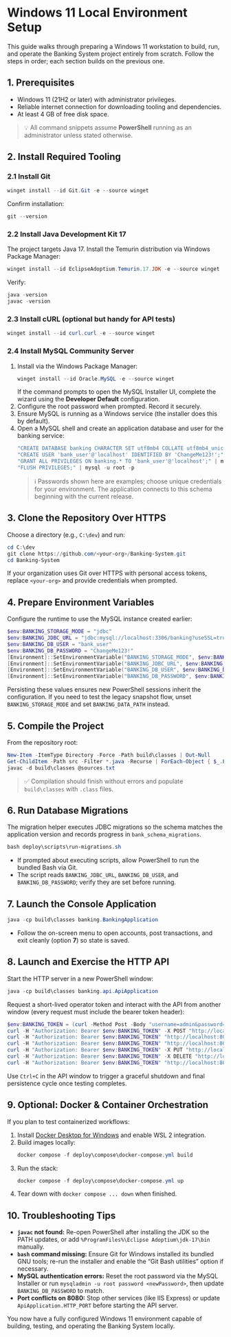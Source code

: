 # Windows 11 Local Environment Setup

This guide walks through preparing a Windows 11 workstation to build, run, and operate the Banking System project entirely from scratch. Follow the steps in order; each section builds on the previous one.

## 1. Prerequisites
- Windows 11 (21H2 or later) with administrator privileges.
- Reliable internet connection for downloading tooling and dependencies.
- At least 4 GB of free disk space.

> 💡 All command snippets assume **PowerShell** running as an administrator unless stated otherwise.

## 2. Install Required Tooling

### 2.1 Install Git
```powershell
winget install --id Git.Git -e --source winget
```
Confirm installation:
```powershell
git --version
```

### 2.2 Install Java Development Kit 17
The project targets Java 17. Install the Temurin distribution via Windows Package Manager:
```powershell
winget install --id EclipseAdoptium.Temurin.17.JDK -e --source winget
```
Verify:
```powershell
java -version
javac -version
```

### 2.3 Install cURL (optional but handy for API tests)
```powershell
winget install --id curl.curl -e --source winget
```

### 2.4 Install MySQL Community Server
1. Install via the Windows Package Manager:
   ```powershell
   winget install --id Oracle.MySQL -e --source winget
   ```
   If the command prompts to open the MySQL Installer UI, complete the wizard using the **Developer Default** configuration.
2. Configure the root password when prompted. Record it securely.
3. Ensure MySQL is running as a Windows service (the installer does this by default).
4. Open a MySQL shell and create an application database and user for the banking service:
   ```powershell
   "CREATE DATABASE banking CHARACTER SET utf8mb4 COLLATE utf8mb4_unicode_ci;" | mysql -u root -p
   "CREATE USER 'bank_user'@'localhost' IDENTIFIED BY 'ChangeMe123!';" | mysql -u root -p
   "GRANT ALL PRIVILEGES ON banking.* TO 'bank_user'@'localhost';" | mysql -u root -p
   "FLUSH PRIVILEGES;" | mysql -u root -p
   ```
   > ℹ️ Passwords shown here are examples; choose unique credentials for your environment. The application connects to this schema beginning with the current release.

## 3. Clone the Repository Over HTTPS
Choose a directory (e.g., `C:\dev`) and run:
```powershell
cd C:\dev
git clone https://github.com/<your-org>/Banking-System.git
cd Banking-System
```

If your organization uses Git over HTTPS with personal access tokens, replace `<your-org>` and provide credentials when prompted.

## 4. Prepare Environment Variables
Configure the runtime to use the MySQL instance created earlier:
```powershell
$env:BANKING_STORAGE_MODE = "jdbc"
$env:BANKING_JDBC_URL = "jdbc:mysql://localhost:3306/banking?useSSL=true&requireSSL=false&serverTimezone=UTC"
$env:BANKING_DB_USER = "bank_user"
$env:BANKING_DB_PASSWORD = "ChangeMe123!"
[Environment]::SetEnvironmentVariable("BANKING_STORAGE_MODE", $env:BANKING_STORAGE_MODE, "User")
[Environment]::SetEnvironmentVariable("BANKING_JDBC_URL", $env:BANKING_JDBC_URL, "User")
[Environment]::SetEnvironmentVariable("BANKING_DB_USER", $env:BANKING_DB_USER, "User")
[Environment]::SetEnvironmentVariable("BANKING_DB_PASSWORD", $env:BANKING_DB_PASSWORD, "User")
```
Persisting these values ensures new PowerShell sessions inherit the configuration. If you need to test the legacy snapshot flow, unset `BANKING_STORAGE_MODE` and set `BANKING_DATA_PATH` instead.

## 5. Compile the Project
From the repository root:
```powershell
New-Item -ItemType Directory -Force -Path build\classes | Out-Null
Get-ChildItem -Path src -Filter *.java -Recurse | ForEach-Object { $_.FullName } | Out-File -Encoding ascii sources.txt
javac -d build\classes @sources.txt
```
> ✅ Compilation should finish without errors and populate `build\classes` with `.class` files.

## 6. Run Database Migrations
The migration helper executes JDBC migrations so the schema matches the application version and records progress in `bank_schema_migrations`.
```powershell
bash deploy\scripts\run-migrations.sh
```
- If prompted about executing scripts, allow PowerShell to run the bundled Bash via Git.
- The script reads `BANKING_JDBC_URL`, `BANKING_DB_USER`, and `BANKING_DB_PASSWORD`; verify they are set before running.

## 7. Launch the Console Application
```powershell
java -cp build\classes banking.BankingApplication
```
- Follow the on-screen menu to open accounts, post transactions, and exit cleanly (option **7**) so state is saved.

## 8. Launch and Exercise the HTTP API
Start the HTTP server in a new PowerShell window:
```powershell
java -cp build\classes banking.api.ApiApplication
```
Request a short-lived operator token and interact with the API from another window (every request must include the bearer token header):
```powershell
$env:BANKING_TOKEN = (curl -Method Post -Body "username=admin&password=admin123!" http://localhost:8080/auth/login | ConvertFrom-Json).token
curl -H "Authorization: Bearer $env:BANKING_TOKEN" -X POST "http://localhost:8080/accounts" -d "name=Grace&type=savings&deposit=1000"
curl -H "Authorization: Bearer $env:BANKING_TOKEN" "http://localhost:8080/accounts"
curl -H "Authorization: Bearer $env:BANKING_TOKEN" "http://localhost:8080/accounts/<ACCOUNT_NUMBER>"
curl -H "Authorization: Bearer $env:BANKING_TOKEN" -X PUT "http://localhost:8080/accounts/<ACCOUNT_NUMBER>" -d "userName=Grace%20Hopper"
curl -H "Authorization: Bearer $env:BANKING_TOKEN" -X DELETE "http://localhost:8080/accounts/<ACCOUNT_NUMBER>"
curl -H "Authorization: Bearer $env:BANKING_TOKEN" "http://localhost:8080/metrics"
```
Use `Ctrl+C` in the API window to trigger a graceful shutdown and final persistence cycle once testing completes.

## 9. Optional: Docker & Container Orchestration
If you plan to test containerized workflows:
1. Install [Docker Desktop for Windows](https://www.docker.com/products/docker-desktop/) and enable WSL 2 integration.
2. Build images locally:
   ```powershell
   docker compose -f deploy\compose\docker-compose.yml build
   ```
3. Run the stack:
   ```powershell
   docker compose -f deploy\compose\docker-compose.yml up
   ```
4. Tear down with `docker compose ... down` when finished.

## 10. Troubleshooting Tips
- **`javac` not found:** Re-open PowerShell after installing the JDK so the PATH updates, or add `%ProgramFiles%\Eclipse Adoptium\jdk-17\bin` manually.
- **`bash` command missing:** Ensure Git for Windows installed its bundled GNU tools; re-run the installer and enable the “Git Bash utilities” option if necessary.
- **MySQL authentication errors:** Reset the root password via the MySQL Installer or run `mysqladmin -u root password <newPassword>`, then update `BANKING_DB_PASSWORD` to match.
- **Port conflicts on 8080:** Stop other services (like IIS Express) or update `ApiApplication.HTTP_PORT` before starting the API server.

You now have a fully configured Windows 11 environment capable of building, testing, and operating the Banking System locally.
